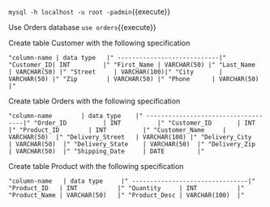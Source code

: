 
`mysql -h localhost -u root -padmin`{{execute}}

Use Orders database `use orders`{{execute}}

Create table Customer with the following specification 

`"column-name | data type   |"
----------------------------|"
  "Customer_ID| INT         |"
  "First_Name | VARCHAR(50) |"
  "Last_Name  | VARCHAR(50) |"
  "Street     | VARCHAR(100)|"
  "City       | VARCHAR(50) |"
  "Zip        | VARCHAR(50) |"
  "Phone      | VARCHAR(50) |"
`

Create table Orders with the following specification 

`"column-name        | data type    |"
------------------------------------|"
  "Order_ID          | INT          |"
  "Customer_ID       | INT          |"
  "Product_ID        | INT          |"
  "Customer_Name     | VARCHAR(50)  |"
  "Delivery_Street   | VARCHAR(100) |"
  "Delivery_City     | VARCHAR(50)  |"
  "Delivery_State    | VARCHAR(50)  |"
  "Delivery_Zip      | VARCHAR(50)  |"
  "Shipping_Date     | DATE         |"
`

Create table Product with the following specification 

`"column-name   | data type     |"
--------------------------------|"
  "Product_ID   | INT           |"
  "Quantity     | INT           |"
  "Product_Name | VARCHAR(50)   |"
  "Product_Desc | VARCHAR(100)  |"
`
